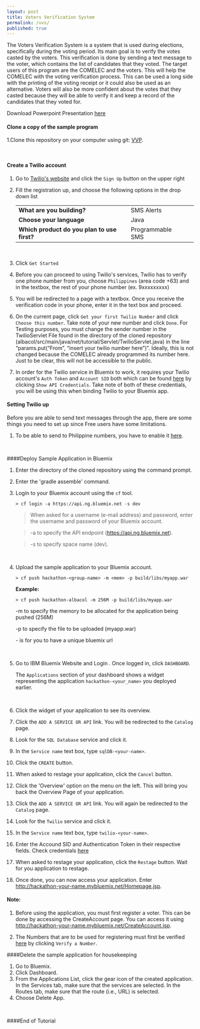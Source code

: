 ```yaml
---
layout: post
title: Voters Verification System
permalink: /vvs/
published: true
---
```


The Voters Verification System is a system that is used during elections, specifically during the voting period. Its main goal is to 
verify the votes casted by the voters. This verification is done by sending a text message to the voter, which contains the list of candidates that they voted. The target users of this program are the COMELEC and the voters. This will help the COMELEC
with the voting verification process. This can be used a long side with the printing of the voting receipt or it could also be used as an
alternative. Voters will also be more confident about the votes that they casted because they will be able to verify it and keep a record
of the candidates that they voted for.

Download Powerpoint Presentation [here](https://github.com/JaoColoma/jaocoloma.github.io/blob/master/presentation.pdf?raw=true)

#### Clone a copy of the sample program
1.Clone this repository on your computer using git: [VVP](https://github.com/JaoColoma/albacol.git).


<br>

#### Create a Twilio account
1. Go to [Twilio's website](https://www.twilio.com) and click the `Sign Up` button on the upper right

2.  Fill the registration up, and choose the following options in the drop down list

	||||
	|---|---|---|
	| **What are you building?** | SMS Alerts|
	| **Choose your language** | Java |
	| **Which product do you plan to use first?** | Programmable SMS |
	
	<br>
4. Click `Get Started`

5. Before you can proceed to using Twilio's services, Twilio has to verify one phone number from you, choose `Philippines` (area code +63) and in the textbox, the rest of your phone number (ex. 9xxxxxxxxx)

6. You will be redirected to a page with a textbox. Once you receive the verification code in your phone, enter it in the text box and proceed.

8. On the current page, click `Get your first Twilio Number` and click `Choose this number`. Take note of your new number and click `Done`. For Testing purposes, you must change the sender number in
the TwilioServlet File found in the directory of the cloned repository (albacol/src/main/java/net/tutorial/Servlet/TwilioServlet.java) in the line “params.put(“From”, “insert your twilio number here”)”. Ideally, this is not changed because the COMELEC already programmed its number here. Just to be clear, this will not be accessible to the public.

9.  In order for the Twilio service in Bluemix to work, it requires your Twilio account's `Auth Token` and `Account SID` both which can be found [here](https://www.twilio.com/user/account) by clicking `Show API Credentials`. Take note of both of these credentials, you will be using this when binding Twilio to your Bluemix app.

#### Setting Twilio up
Before you are able to send text messages through the app, there are some things you need to set up since Free users have some limitations.

1. To be able to send to Philippine numbers, you have to enable it [here](https://www.twilio.com/user/account/settings/international/sms).

<br>

####Deploy Sample Application in Bluemix 

1. Enter the directory of the cloned repository using the command prompt.

2. Enter the 'gradle assemble' command.

3. Login to your Bluemix account using the `cf` tool.

	```text
	> cf login -a https://api.ng.bluemix.net -s dev
	```
	
	>When asked for a username (e-mail address) and password, enter the username and password of your Bluemix account.
	
	>-a to specify the API endpoint (https://api.ng.bluemix.net).
	
	>-s to specify space name (dev).

	<br>
	
4. Upload the sample application to your Bluemix account.

	```text
	> cf push hackathon-<group-name> -m <mem> -p build/libs/myapp.war
	```

	**Example:**
		
	```text
	> cf push hackathon-albacol -m 256M -p build/libs/myapp.war
	```
	-m to specify the memory to be allocated for the application being pushed (256M)
	
	-p to specify the file to be uploaded (myapp.war)
	
	-<your-name> is for you to have a unique bluemix url

	<br>
	
5. Go to IBM Bluemix Website and Login .  Once logged in, click `DASHBOARD`.  

	The `Applications` section of your dashboard shows a widget representing the application `hackathon-<your_name>` you deployed earlier.
	
	<br>
	
6. Click the widget of your application to see its overview.
	
1. Click the `ADD A SERVICE OR API` link.  You will be redirected to the `Catalog` page. 

1. Look for the `SQL Database` service and click it.

1. In the `Service name` text box, type `sqlDB-<your-name>`.

1. Click the `CREATE` button.

1. When asked to restage your application, click the `Cancel` button. 

2. Click the 'Overview' option on the menu on the left. This will bring you back the Overview Page of your application.

1. Click the `ADD A SERVICE OR API` link.  You will again be redirected to the `Catalog` page. 

1. Look for the `Twilio` service and click it.

1. In the `Service name` text box, type `twilio-<your-name>`.

1. Enter the Accound SID and Authentication Token in their respective fields. Check credentials [here](https://www.twilio.com/user/account)

1. When asked to restage your application, click the `Restage` button. Wait for you application to restage.

1. Once done, you can now access your application. Enter http://hackathon-your-name.mybluemix.net/Homepage.jsp.


#### Note:

1. Before using the application, you must first register a voter. This can be done by accessing the CreateAccount page. You can access it
using http://hackathon-your-name.mybluemix.net/CreateAccount.jsp.

2. The Numbers that are to be used for registering must first be verified [here](https://www.twilio.com/user/account/phone-numbers/verified) by clicking `Verify a Number`.


####Delete the sample application for housekeeping

1. Go to Bluemix.
2. Click Dashboard.
3. From the Applications List, click the gear icon of the created application. In the Services tab, make sure that the services are selected. In the Routes tab, make sure that the route (i.e., URL) is selected.
4. Choose Delete App.

<br>

####End of Tutorial
